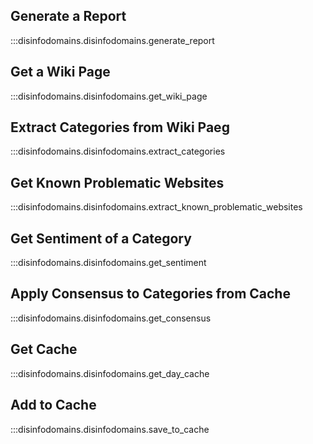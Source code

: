 ## Generate a Report

:::disinfodomains.disinfodomains.generate_report

## Get a Wiki Page

:::disinfodomains.disinfodomains.get_wiki_page

## Extract Categories from Wiki Paeg

:::disinfodomains.disinfodomains.extract_categories

## Get Known Problematic Websites

:::disinfodomains.disinfodomains.extract_known_problematic_websites

## Get Sentiment of a Category

:::disinfodomains.disinfodomains.get_sentiment

## Apply Consensus to Categories from Cache

:::disinfodomains.disinfodomains.get_consensus

## Get Cache

:::disinfodomains.disinfodomains.get_day_cache

## Add to Cache

:::disinfodomains.disinfodomains.save_to_cache

